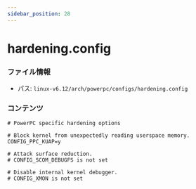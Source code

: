 ```yaml
---
sidebar_position: 28
---
```

# hardening.config

### ファイル情報

- パス: `linux-v6.12/arch/powerpc/configs/hardening.config`

### コンテンツ

```config
# PowerPC specific hardening options

# Block kernel from unexpectedly reading userspace memory.
CONFIG_PPC_KUAP=y

# Attack surface reduction.
# CONFIG_SCOM_DEBUGFS is not set

# Disable internal kernel debugger.
# CONFIG_XMON is not set

```
